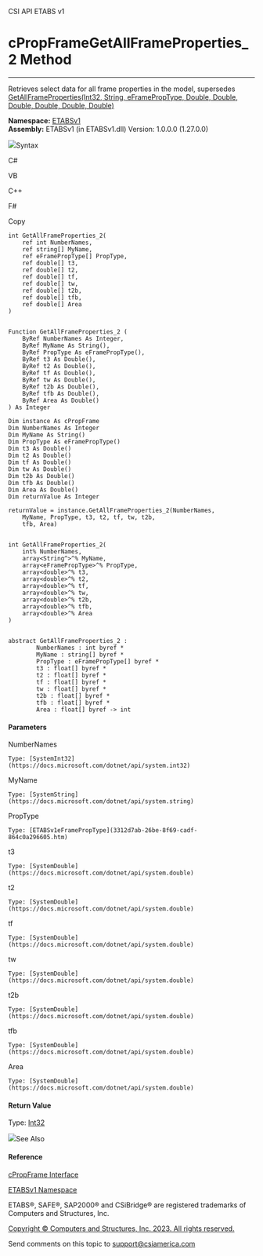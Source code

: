 ﻿

CSI API ETABS v1

# cPropFrameGetAllFrameProperties_2 Method  
  
---  
  
Retrieves select data for all frame properties in the model, supersedes
[GetAllFrameProperties(Int32, String, eFramePropType, Double, Double, Double,
Double, Double, Double)](ccc59c32-f025-1e2e-725b-a3ec2074647e.htm)

**Namespace:** [ETABSv1](2780f1b8-2033-5289-2298-1cdb2a7508d9.htm)  
**Assembly:** ETABSv1 (in ETABSv1.dll) Version: 1.0.0.0 (1.27.0.0)

![](../icons/SectionExpanded.png)Syntax

C#

VB

C++

F#

Copy

    
    
    int GetAllFrameProperties_2(
    	ref int NumberNames,
    	ref string[] MyName,
    	ref eFramePropType[] PropType,
    	ref double[] t3,
    	ref double[] t2,
    	ref double[] tf,
    	ref double[] tw,
    	ref double[] t2b,
    	ref double[] tfb,
    	ref double[] Area
    )
    
    
    Function GetAllFrameProperties_2 ( 
    	ByRef NumberNames As Integer,
    	ByRef MyName As String(),
    	ByRef PropType As eFramePropType(),
    	ByRef t3 As Double(),
    	ByRef t2 As Double(),
    	ByRef tf As Double(),
    	ByRef tw As Double(),
    	ByRef t2b As Double(),
    	ByRef tfb As Double(),
    	ByRef Area As Double()
    ) As Integer
    
    Dim instance As cPropFrame
    Dim NumberNames As Integer
    Dim MyName As String()
    Dim PropType As eFramePropType()
    Dim t3 As Double()
    Dim t2 As Double()
    Dim tf As Double()
    Dim tw As Double()
    Dim t2b As Double()
    Dim tfb As Double()
    Dim Area As Double()
    Dim returnValue As Integer
    
    returnValue = instance.GetAllFrameProperties_2(NumberNames, 
    	MyName, PropType, t3, t2, tf, tw, t2b, 
    	tfb, Area)
    
    
    int GetAllFrameProperties_2(
    	int% NumberNames, 
    	array<String^>^% MyName, 
    	array<eFramePropType>^% PropType, 
    	array<double>^% t3, 
    	array<double>^% t2, 
    	array<double>^% tf, 
    	array<double>^% tw, 
    	array<double>^% t2b, 
    	array<double>^% tfb, 
    	array<double>^% Area
    )
    
    
    abstract GetAllFrameProperties_2 : 
            NumberNames : int byref * 
            MyName : string[] byref * 
            PropType : eFramePropType[] byref * 
            t3 : float[] byref * 
            t2 : float[] byref * 
            tf : float[] byref * 
            tw : float[] byref * 
            t2b : float[] byref * 
            tfb : float[] byref * 
            Area : float[] byref -> int 
    

#### Parameters

NumberNames

    Type: [SystemInt32](https://docs.microsoft.com/dotnet/api/system.int32)  

MyName

    Type: [SystemString](https://docs.microsoft.com/dotnet/api/system.string)  

PropType

    Type: [ETABSv1eFramePropType](3312d7ab-26be-8f69-cadf-864c0a296605.htm)  

t3

    Type: [SystemDouble](https://docs.microsoft.com/dotnet/api/system.double)  

t2

    Type: [SystemDouble](https://docs.microsoft.com/dotnet/api/system.double)  

tf

    Type: [SystemDouble](https://docs.microsoft.com/dotnet/api/system.double)  

tw

    Type: [SystemDouble](https://docs.microsoft.com/dotnet/api/system.double)  

t2b

    Type: [SystemDouble](https://docs.microsoft.com/dotnet/api/system.double)  

tfb

    Type: [SystemDouble](https://docs.microsoft.com/dotnet/api/system.double)  

Area

    Type: [SystemDouble](https://docs.microsoft.com/dotnet/api/system.double)  

#### Return Value

Type: [Int32](https://docs.microsoft.com/dotnet/api/system.int32)  

![](../icons/SectionExpanded.png)See Also

#### Reference

[cPropFrame Interface](818573fe-2b13-6183-8dc9-0cf3e8e02c7a.htm)

[ETABSv1 Namespace](2780f1b8-2033-5289-2298-1cdb2a7508d9.htm)

ETABS®, SAFE®, SAP2000® and CSiBridge® are registered trademarks of Computers
and Structures, Inc.  

[Copyright © Computers and Structures, Inc. 2023. All rights
reserved.](http://www.csiamerica.com)

Send comments on this topic to
[support@csiamerica.com](mailto:support%40csiamerica.com?Subject=CSI%20API%20ETABS%20v1)

